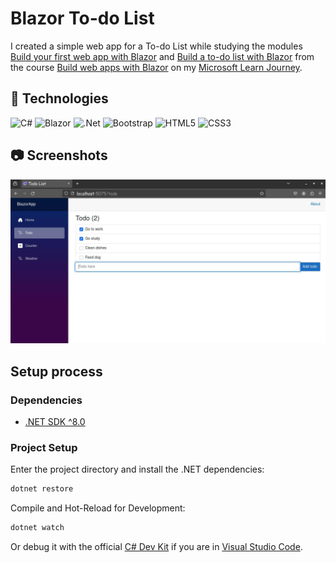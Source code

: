 # Blazor To-do List

I created a simple web app for a To-do List while studying the modules [Build your first web app with Blazor](https://learn.microsoft.com/en-us/training/modules/build-your-first-blazor-web-app/) and [Build a to-do list with Blazor](https://learn.microsoft.com/en-us/training/modules/build-blazor-todo-list/) from the course [Build web apps with Blazor](https://learn.microsoft.com/en-us/training/paths/build-web-apps-with-blazor/) on my [Microsoft Learn Journey](https://learn.microsoft.com/en-us/users/giovannivasconcelos-3027/).

## 🔧  Technologies

![C#](https://img.shields.io/badge/c%23-%23239120.svg?style=for-the-badge&logo=csharp&logoColor=white)
![Blazor](https://img.shields.io/badge/blazor-%235C2D91.svg?style=for-the-badge&logo=blazor&logoColor=white)
![.Net](https://img.shields.io/badge/.NET-5C2D91?style=for-the-badge&logo=.net&logoColor=white)
![Bootstrap](https://img.shields.io/badge/bootstrap-%238511FA.svg?style=for-the-badge&logo=bootstrap&logoColor=white)
![HTML5](https://img.shields.io/badge/html5-%23E34F26.svg?style=for-the-badge&logo=html5&logoColor=white)
![CSS3](https://img.shields.io/badge/css3-%231572B6.svg?style=for-the-badge&logo=css3&logoColor=white)

## :camera: Screenshots

![To-do list](/readme/img/screenshots/todo-list.jpg)

## Setup process

### Dependencies

- [.NET SDK ^8.0](https://dotnet.microsoft.com/download)

### Project Setup

Enter the project directory and install the .NET dependencies:

```bash
dotnet restore
```

Compile and Hot-Reload for Development:

```bash
dotnet watch
```

Or debug it with the official [C# Dev Kit](https://marketplace.visualstudio.com/items?itemName=ms-dotnettools.csdevkit) if you are in [Visual Studio Code](https://code.visualstudio.com/).